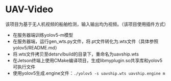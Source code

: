 # UAV-Video
该项目为基于无人机视频的船舶检测，输入输出均为视频。（该项目使用插件方式）

- 在服务器端训练yolov5-m模型
- 在服务器端，运行gen_wts.py文件，将.pt文件转化为.wts文件（具体参照yolov5/README.md）
- 将.wts文件拷贝至detsrv/build的目录下，重命名为uavship.wts
- 在Jetson终端上使用CMake编译项目，生成libmyplugin.so共享库和yolov5可执行文件
- 使用yolov5生成.engine文件：`./yolov5 -s uavship.wts uavship.engine m`